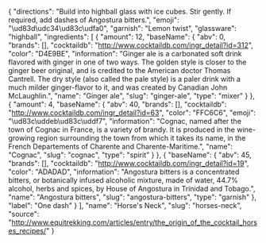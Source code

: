 {
    "directions": "Build into highball glass with ice cubes. Stir gently. If required, add dashes of Angostura bitters.",
    "emoji": "\ud83d\udc34\ud83c\udfa0",
    "garnish": "Lemon twist",
    "glassware": "highball",
    "ingredients": [
        {
            "amount": 12,
            "baseName": {
                "abv": 0,
                "brands": [],
                "cocktaildb": "http://www.cocktaildb.com/ingr_detail?id=312",
                "color": "D4E9BE",
                "information": "Ginger ale is a carbonated soft drink flavored with ginger in one of two ways. The golden style is closer to the ginger beer original, and is credited to the American doctor Thomas Cantrell. The dry style (also called the pale style) is a paler drink with a much milder ginger-flavor to it, and was created by Canadian John McLaughlin.",
                "name": "Ginger ale",
                "slug": "ginger-ale",
                "type": "mixer"
            }
        },
        {
            "amount": 4,
            "baseName": {
                "abv": 40,
                "brands": [],
                "cocktaildb": "http://www.cocktaildb.com/ingr_detail?id=63",
                "color": "FFC6C6",
                "emoji": "\ud83c\uddeb\ud83c\uddf7",
                "information": "Cognac, named after the town of Cognac in France, is a variety of  brandy. It is produced in the wine-growing region surrounding the town from which it takes its name, in the French Departements of Charente and Charente-Maritime.",
                "name": "Cognac",
                "slug": "cognac",
                "type": "spirit"
            }
        },
        {
            "baseName": {
                "abv": 45,
                "brands": [],
                "cocktaildb": "http://www.cocktaildb.com/ingr_detail?id=19",
                "color": "ADADAD",
                "information": "Angostura bitters is a concentrated bitters, or botanically infused alcoholic mixture, made of water, 44.7% alcohol, herbs and spices, by House of Angostura in Trinidad and Tobago.",
                "name": "Angostura bitters",
                "slug": "angostura-bitters",
                "type": "garnish"
            },
            "label": "One dash"
        }
    ],
    "name": "Horse's Neck",
    "slug": "horses-neck",
    "source": "http://www.equitrekking.com/articles/entry/the_origin_of_the_cocktail_horses_recipes/"
}